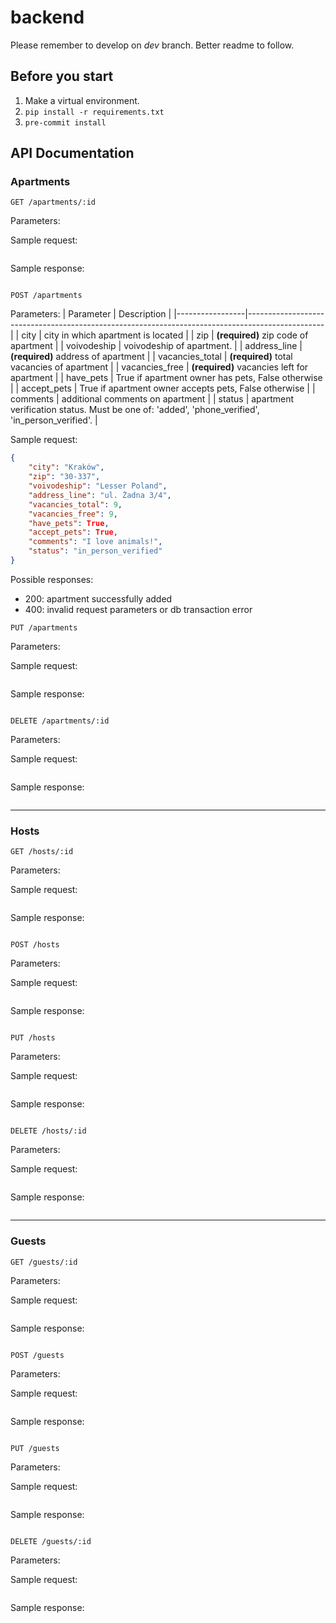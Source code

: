 # backend

Please remember to develop on *dev* branch. Better readme to follow.

## Before you start

1. Make a virtual environment.
2. `pip install -r requirements.txt`
3. `pre-commit install`

## API Documentation

### Apartments

`GET /apartments/:id`

Parameters:

Sample request:
```

```

Sample response:
```

```

`POST /apartments`

Parameters:
| Parameter       | Description                                                                                     |
|-----------------|-------------------------------------------------------------------------------------------------|
| city            | city in which apartment is located                                                              |
| zip             | **(required)** zip code of apartment                                                            |
| voivodeship     | voivodeship of apartment.                                                                       |
| address_line    | **(required)** address of apartment                                                             |
| vacancies_total | **(required)** total vacancies of apartment                                                     |
| vacancies_free  | **(required)** vacancies left for apartment                                                     |
| have_pets       | True if apartment owner has pets, False otherwise                                               |
| accept_pets     | True if apartment owner accepts pets, False otherwise                                           |
| comments        | additional comments on apartment                                                                |
| status          | apartment verification status. Must be one of: 'added', 'phone_verified', 'in_person_verified'. |

Sample request:
```json
{
    "city": "Kraków",
    "zip": "30-337",
    "voivodeship": "Lesser Poland",
    "address_line": "ul. Żadna 3/4",
    "vacancies_total": 9,
    "vacancies_free": 9,
    "have_pets": True,
    "accept_pets": True,
    "comments": "I love animals!",
    "status": "in_person_verified"
}
```

Possible responses:
- 200: apartment successfully added
- 400: invalid request parameters or db transaction error

`PUT /apartments`

Parameters:

Sample request:
```

```

Sample response:
```

```

`DELETE /apartments/:id`

Parameters:

Sample request:
```

```

Sample response:
```

```

---

### Hosts

`GET /hosts/:id`

Parameters:

Sample request:
```

```

Sample response:
```

```

`POST /hosts`

Parameters:

Sample request:
```

```

Sample response:
```

```

`PUT /hosts`

Parameters:

Sample request:
```

```

Sample response:
```

```

`DELETE /hosts/:id`

Parameters:

Sample request:
```

```

Sample response:
```

```

---
### Guests

`GET /guests/:id`

Parameters:

Sample request:
```

```

Sample response:
```

```

`POST /guests`

Parameters:

Sample request:
```

```

Sample response:
```

```

`PUT /guests`

Parameters:

Sample request:
```

```

Sample response:
```

```

`DELETE /guests/:id`

Parameters:

Sample request:
```

```

Sample response:
```

```